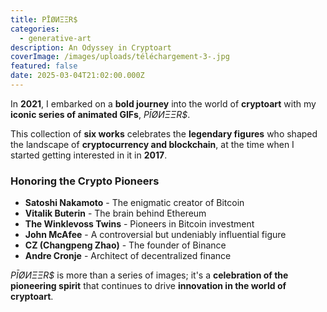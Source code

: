 ```yaml
---
title: PĪØИΞΞR$
categories:
  - generative-art
description: An Odyssey in Cryptoart
coverImage: /images/uploads/téléchargement-3-.jpg
featured: false
date: 2025-03-04T21:02:00.000Z
---
```

In **2021**, I embarked on a **bold journey** into the world of **cryptoart** with my **iconic series of animated GIFs**, *PĪØИΞΞR$*.  

This collection of **six works** celebrates the **legendary figures** who shaped the landscape of **cryptocurrency and blockchain**, at the time when I started getting interested in it in **2017**.  

### **Honoring the Crypto Pioneers**  
- **Satoshi Nakamoto** - The enigmatic creator of Bitcoin  
- **Vitalik Buterin** - The brain behind Ethereum  
- **The Winklevoss Twins** - Pioneers in Bitcoin investment  
- **John McAfee** - A controversial but undeniably influential figure  
- **CZ (Changpeng Zhao)** - The founder of Binance  
- **Andre Cronje** - Architect of decentralized finance  

*PĪØИΞΞR$* is more than a series of images; it's a **celebration of the pioneering spirit** that continues to drive **innovation in the world of cryptoart**.
